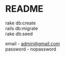 # README
 rake db:create <br />
 rails db:migrate <br />
 rake db:seed <br />
 
 email - admin@gmail.com <br />
 password - nopassword
